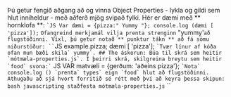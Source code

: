 Þú getur fengið aðgang að og vinna Object Properties - lykla og gildi sem hlut inniheldur - með aðferð mjög svipað fylki. Hér er dæmi með ** hornklofa **: `` `JS Var dæmi = {pizza:" Yummy "}; console.log (dæmi [ 'pizza']); `` `Ofangreind merkjamál vilja prenta strenginn` "yummy'` að flugstöðinni. Víxl, þú getur notað ** punktur tákn ** að fá sömu niðurstöður: `` `JS example.pizza; dæmi [ 'pizza']; `` `Tvær línur af kóða ofan mun bæði skila` yummy`. ## The áskorun: Búa til skrá sem heitir `mótmæla-properties.js`. Í þeirri skrá, skilgreina breytu sem heitir `food` svona:` `` JS VAR matvæli = {gerðum: 'aðeins pizza'}; `` `Nota` console.log () `prenta` types` eign `food` hlut að flugstöðinni. Athugaðu að sjá hvort forritið sé rétt með því að keyra þessa skipun: `` `bash javascripting staðfesta mótmæla-properties.js` ``